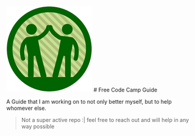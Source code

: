 ![Logo](logo.png) # Free Code Camp Guide  

A Guide that I am working on to not only better myself, but to help whomever else.   


>Not a super active repo :| feel free to reach out and will help in any way possible
